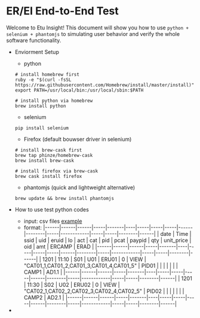 # ER/EI End-to-End Test

Welcome to Etu Insight! This document will show you how to use `python + selenium + phantomjs` to simulating user behavior and verify the whole software functionality.

- Enviorment Setup
	- python
	```
	# install homebrew first
	ruby -e "$(curl -fsSL https://raw.githubusercontent.com/Homebrew/install/master/install)"
	export PATH=/usr/local/bin:/usr/local/sbin:$PATH

	# install python via homebrew
	brew install python
	```

	- selenium
	```
	pip install selenium
	```

	- Firefox (default bouwser driver in selenium)
	```
	# install brew-cask first
	brew tap phinze/homebrew-cask
	brew install brew-cask

	# install firefox via brew-cask
	brew cask install firefox
	```

	- phantomjs (quick and lightweight alternative)
	```
	brew update && brew install phantomjs
	```

- How to use test python codes
	- input: csv files [example](https://github.com/suensummit/erjsTesting/blob/gh-pages/web_test_funnel.csv)
	- format: 
	|------|------|------|-----|-------|----|-----|-----|-----|------|--------|-----|------------|-----|-----|--------|------|
	| date | Time | ssid | uid | eruid | lo | act | cat | pid | pcat | paypid | qty | unit_price | oid | amt | ERCAMP | ERAD |
	|------|------|------|-----|-------|----|-----|-----|-----|------|--------|-----|------------|-----|-----|--------|------|
	| 1201 | 11:10 | S01 | U01 | ERU01 | 0 | VIEW | "CAT01_1,CAT01_2,CAT01_3,CAT01_4,CAT01_5" | PID01 |  |  |  |  |  |  | CAMP1 | AD1.1 |
	|------|------|------|-----|-------|----|-----|-----|-----|------|--------|-----|------------|-----|-----|--------|------|
	| 1201 | 11:30 | S02 | U02 | ERU02 | 0 | VIEW | "CAT02_1,CAT02_2,CAT02_3,CAT02_4,CAT02_5" | PID02 |  |  |  |  |  |  | CAMP2 | AD2.1 |
	|------|------|------|-----|-------|----|-----|-----|-----|------|--------|-----|------------|-----|-----|--------|------|
	
- 
